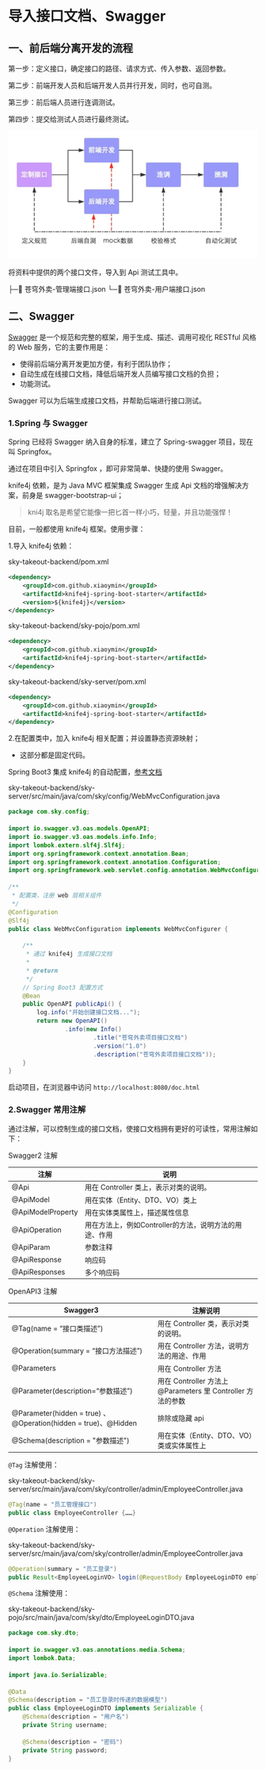 # 导入接口文档、Swagger

## 一、前后端分离开发的流程

第一步：定义接口，确定接口的路径、请求方式、传入参数、返回参数。

第二步：前端开发人员和后端开发人员并行开发，同时，也可自测。

第三步：前后端人员进行连调测试。

第四步：提交给测试人员进行最终测试。

![前后端分离开发流程](../NodeAssets/前后端分离开发流程.png)

将资料中提供的两个接口文件，导入到 Api 测试工具中。

├─📄 苍穹外卖-管理端接口.json
└─📄 苍穹外卖-用户端接口.json

## 二、Swagger

[Swagger](https://swagger.io/>) 是一个规范和完整的框架，用于生成、描述、调用可视化 RESTful 风格的 Web 服务，它的主要作用是：

- 使得前后端分离开发更加方便，有利于团队协作；
- 自动生成在线接口文档，降低后端开发人员编写接口文档的负担；
- 功能测试。

Swagger 可以为后端生成接口文档，并帮助后端进行接口测试。

### 1.Spring 与 Swagger

Spring 已经将 Swagger 纳入自身的标准，建立了 Spring-swagger 项目，现在叫 Springfox。

通过在项目中引入 Springfox ，即可非常简单、快捷的使用 Swagger。

knife4j 依赖，是为 Java MVC 框架集成 Swagger 生成 Api 文档的增强解决方案，前身是 swagger-bootstrap-ui；

> kni4j 取名是希望它能像一把匕首一样小巧，轻量，并且功能强悍！

目前，一般都使用 knife4j 框架。使用步骤：

1.导入 knife4j 依赖：

sky-takeout-backend/pom.xml

```xml
<dependency>
    <groupId>com.github.xiaoymin</groupId>
    <artifactId>knife4j-spring-boot-starter</artifactId>
    <version>${knife4j}</version>
</dependency>
```

sky-takeout-backend/sky-pojo/pom.xml

```xml
<dependency>
    <groupId>com.github.xiaoymin</groupId>
    <artifactId>knife4j-spring-boot-starter</artifactId>
</dependency>
```

sky-takeout-backend/sky-server/pom.xml

```xml
<dependency>
    <groupId>com.github.xiaoymin</groupId>
    <artifactId>knife4j-spring-boot-starter</artifactId>
</dependency>
```

2.在配置类中，加入 knife4j 相关配置；并设置静态资源映射；

- 这部分都是固定代码。

Spring Boot3 集成 knife4j 的自动配置，[参考文档](https://www.cnblogs.com/TechMyZeal/p/18094999)

sky-takeout-backend/sky-server/src/main/java/com/sky/config/WebMvcConfiguration.java

```java
package com.sky.config;

import io.swagger.v3.oas.models.OpenAPI;
import io.swagger.v3.oas.models.info.Info;
import lombok.extern.slf4j.Slf4j;
import org.springframework.context.annotation.Bean;
import org.springframework.context.annotation.Configuration;
import org.springframework.web.servlet.config.annotation.WebMvcConfigurer;

/**
 * 配置类，注册 web 层相关组件
 */
@Configuration
@Slf4j
public class WebMvcConfiguration implements WebMvcConfigurer {

    /**
     * 通过 knife4j 生成接口文档
     *
     * @return
     */
    // Spring Boot3 配置方式
    @Bean
    public OpenAPI publicApi() {
        log.info("开始创建接口文档...");
        return new OpenAPI()
                .info(new Info()
                        .title("苍穹外卖项目接口文档")
                        .version("1.0")
                        .description("苍穹外卖项目接口文档"));
    }
}
```

启动项目，在浏览器中访问 `http://localhost:8080/doc.html`

### 2.Swagger 常用注解

通过注解，可以控制生成的接口文档，使接口文档拥有更好的可读性，常用注解如下：

Swagger2 注解

| **注解**          | **说明**                                               |
| ----------------- | ------------------------------------------------------ |
| @Api              | 用在 Controller 类上，表示对类的说明。                 |
| @ApiModel         | 用在实体（Entity、DTO、VO）类上                        |
| @ApiModelProperty | 用在实体类属性上，描述属性信息                         |
| @ApiOperation     | 用在方法上，例如Controller的方法，说明方法的用途、作用 |
| @ApiParam         | 参数注释                                               |
| @ApiResponse      | 响应码                                                 |
| @ApiResponses     | 多个响应码                                             |

OpenAPI3 注解

| Swagger3                                                     | 注解说明                                                    |
| ------------------------------------------------------------ | ----------------------------------------------------------- |
| @Tag(name = “接口类描述”)                                    | 用在 Controller 类，表示对类的说明。                        |
| @Operation(summary = “接口方法描述”)                         | 用在 Controller 方法，说明方法的用途、作用                  |
| @Parameters                                                  | 用在 Controller 方法                                        |
| @Parameter(description=“参数描述”)                           | 用在 Controller 方法上 @Parameters 里 Controller 方法的参数 |
| @Parameter(hidden = true) 、@Operation(hidden = true)、@Hidden | 排除或隐藏 api                                              |
| @Schema(description = "参数描述")                            | 用在实体（Entity、DTO、VO）类或实体属性上                   |

`@Tag` 注解使用：

sky-takeout-backend/sky-server/src/main/java/com/sky/controller/admin/EmployeeController.java

```java
@Tag(name = "员工管理接口")
public class EmployeeController {……}
```

`@Operation` 注解使用：

sky-takeout-backend/sky-server/src/main/java/com/sky/controller/admin/EmployeeController.java

```java
@Operation(summary = "员工登录")
public Result<EmployeeLoginVO> login(@RequestBody EmployeeLoginDTO employeeLoginDTO) {……}
```

`@Schema` 注解使用：

sky-takeout-backend/sky-pojo/src/main/java/com/sky/dto/EmployeeLoginDTO.java

```java
package com.sky.dto;

import io.swagger.v3.oas.annotations.media.Schema;
import lombok.Data;

import java.io.Serializable;

@Data
@Schema(description = "员工登录时传递的数据模型")
public class EmployeeLoginDTO implements Serializable {
    @Schema(description = "用户名")
    private String username;

    @Schema(description = "密码")
    private String password;
}
```
